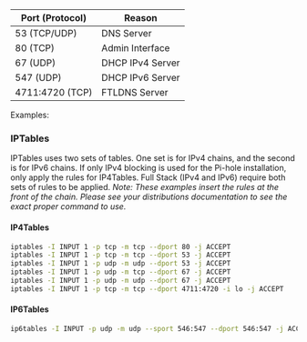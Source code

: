 | Port (Protocol) | Reason           |
| --------------- | ---------------- |
| 53 (TCP/UDP)    | DNS Server       |
| 80 (TCP)        | Admin Interface  |
| 67 (UDP)        | DHCP IPv4 Server |
| 547 (UDP)       | DHCP IPv6 Server |
| 4711:4720 (TCP) | FTLDNS Server    |

Examples:

### IPTables

IPTables uses two sets of tables. One set is for IPv4 chains, and the second is for IPv6 chains. If only IPv4 blocking is used for the Pi-hole installation, only apply the rules for IP4Tables. Full Stack (IPv4 and IPv6) require both sets of rules to be applied. *Note: These examples insert the rules at the front of the chain. Please see your distributions documentation to see the exact proper command to use.*

#### IP4Tables 



```bash
iptables -I INPUT 1 -p tcp -m tcp --dport 80 -j ACCEPT
iptables -I INPUT 1 -p tcp -m tcp --dport 53 -j ACCEPT
iptables -I INPUT 1 -p udp -m udp --dport 53 -j ACCEPT
iptables -I INPUT 1 -p udp -m tcp --dport 67 -j ACCEPT
iptables -I INPUT 1 -p udp -m udp --dport 67 -j ACCEPT
iptables -I INPUT 1 -p tcp -m tcp --dport 4711:4720 -i lo -j ACCEPT
```

#### IP6Tables

```bash
ip6tables -I INPUT -p udp -m udp --sport 546:547 --dport 546:547 -j ACCEPT
```

